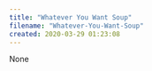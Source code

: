 ```yaml
---
title: "Whatever You Want Soup"
filename: "Whatever-You-Want-Soup"
created: 2020-03-29 01:23:08
---
```

None
